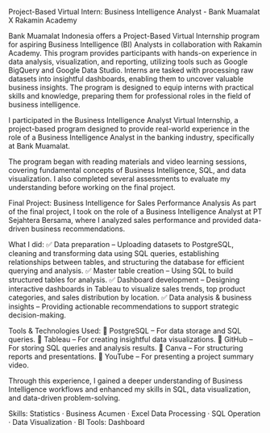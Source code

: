 Project-Based Virtual Intern: Business Intelligence Analyst - Bank Muamalat X Rakamin Academy


Bank Muamalat Indonesia offers a Project-Based Virtual Internship program for aspiring Business Intelligence (BI) Analysts in collaboration with Rakamin Academy. This program provides participants with hands-on experience in data analysis, visualization, and reporting, utilizing tools such as Google BigQuery and Google Data Studio. Interns are tasked with processing raw datasets into insightful dashboards, enabling them to uncover valuable business insights. The program is designed to equip interns with practical skills and knowledge, preparing them for professional roles in the field of business intelligence. 


I participated in the Business Intelligence Analyst Virtual Internship, a project-based program designed to provide real-world experience in the role of a Business Intelligence Analyst in the banking industry, specifically at Bank Muamalat.

The program began with reading materials and video learning sessions, covering fundamental concepts of Business Intelligence, SQL, and data visualization. I also completed several assessments to evaluate my understanding before working on the final project.

Final Project: Business Intelligence for Sales Performance Analysis
As part of the final project, I took on the role of a Business Intelligence Analyst at PT Sejahtera Bersama, where I analyzed sales performance and provided data-driven business recommendations.

What I did:
✅ Data preparation – Uploading datasets to PostgreSQL, cleaning and transforming data using SQL queries, establishing relationships between tables, and structuring the database for efficient querying and analysis.
✅ Master table creation – Using SQL to build structured tables for analysis.
✅ Dashboard development – Designing interactive dashboards in Tableau to visualize sales trends, top product categories, and sales distribution by location.
✅ Data analysis & business insights – Providing actionable recommendations to support strategic decision-making.

Tools & Technologies Used:
🔹 PostgreSQL – For data storage and SQL queries.
🔹 Tableau – For creating insightful data visualizations.
🔹 GitHub – For storing SQL queries and analysis results.
🔹 Canva – For structuring reports and presentations.
🔹 YouTube – For presenting a project summary video.

Through this experience, I gained a deeper understanding of Business Intelligence workflows and enhanced my skills in SQL, data visualization, and data-driven problem-solving.

Skills: Statistics · Business Acumen · Excel Data Processing · SQL Operation · Data Visualization · BI Tools: Dashboard
